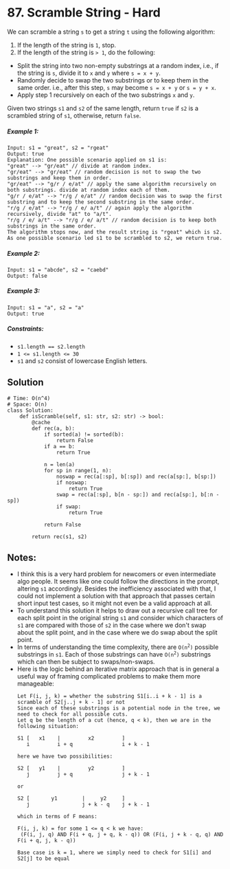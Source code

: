# 87. Scramble String - Hard

We can scramble a string `s` to get a string `t` using the following algorithm:

1. If the length of the string is `1`, stop.
2. If the length of the string is `> 1`, do the following:
- Split the string into two non-empty substrings at a random index, i.e., if the string is `s`, divide it to `x` and `y` where `s = x + y`.
- Randomly decide to swap the two substrings or to keep them in the same order. i.e., after this step, `s` may become `s = x + y` or `s = y + x`.
- Apply step 1 recursively on each of the two substrings `x` and `y`.

Given two strings `s1` and `s2` of the same length, return `true` if `s2` is a scrambled string of `s1`, otherwise, return `false`.

##### Example 1:

```
Input: s1 = "great", s2 = "rgeat"
Output: true
Explanation: One possible scenario applied on s1 is:
"great" --> "gr/eat" // divide at random index.
"gr/eat" --> "gr/eat" // random decision is not to swap the two substrings and keep them in order.
"gr/eat" --> "g/r / e/at" // apply the same algorithm recursively on both substrings. divide at random index each of them.
"g/r / e/at" --> "r/g / e/at" // random decision was to swap the first substring and to keep the second substring in the same order.
"r/g / e/at" --> "r/g / e/ a/t" // again apply the algorithm recursively, divide "at" to "a/t".
"r/g / e/ a/t" --> "r/g / e/ a/t" // random decision is to keep both substrings in the same order.
The algorithm stops now, and the result string is "rgeat" which is s2.
As one possible scenario led s1 to be scrambled to s2, we return true.
```

##### Example 2:

```
Input: s1 = "abcde", s2 = "caebd"
Output: false
```

##### Example 3:

```
Input: s1 = "a", s2 = "a"
Output: true
```

##### Constraints:

- `s1.length == s2.length`
- `1 <= s1.length <= 30`
- `s1` and `s2` consist of lowercase English letters.

## Solution

```
# Time: O(n^4)
# Space: O(n)
class Solution:
    def isScramble(self, s1: str, s2: str) -> bool:
        @cache
        def rec(a, b):
            if sorted(a) != sorted(b):
                return False
            if a == b:
                return True
            
            n = len(a)
            for sp in range(1, n):
                noswap = rec(a[:sp], b[:sp]) and rec(a[sp:], b[sp:])
                if noswap:
                    return True
                swap = rec(a[:sp], b[n - sp:]) and rec(a[sp:], b[:n - sp])
                if swap:
                    return True
                
            return False
        
        return rec(s1, s2)
```

## Notes:

- I think this is a very hard problem for newcomers or even intermediate algo people. It seems like one could follow the directions in the prompt, altering `s1` accordingly. Besides the inefficiency associated with that, I could not implement a solution with that approach that passes certain short input test cases, so it might not even be a valid approach at all. 
- To understand this solution it helps to draw out a recursive call tree for each split point in the original string `s1` and consider which characters of `s1` are compared with those of `s2` in the case where we don't swap about the split point, and in the case where we do swap about the split point.
- In terms of understanding the time complexity, there are <code>O(n<sup>2</sup>)</code> possible substrings in `s1`. Each of those substrings can have <code>O(n<sup>2</sup>)</code> substrings which can then be subject to swaps/non-swaps.
- Here is the logic behind an iterative matrix approach that is in general a useful way of framing complicated problems to make them more manageable: 
    ```
    Let F(i, j, k) = whether the substring S1[i..i + k - 1] is a scramble of S2[j..j + k - 1] or not
    Since each of these substrings is a potential node in the tree, we need to check for all possible cuts.
    Let q be the length of a cut (hence, q < k), then we are in the following situation:
    
    S1 [   x1    |         x2         ]
       i         i + q                i + k - 1
    
    here we have two possibilities:
         
    S2 [   y1    |         y2         ]
       j         j + q                j + k - 1
       
    or 
    
    S2 [       y1        |     y2     ]
       j                 j + k - q    j + k - 1
    
    which in terms of F means:
    
    F(i, j, k) = for some 1 <= q < k we have:
     (F(i, j, q) AND F(i + q, j + q, k - q)) OR (F(i, j + k - q, q) AND F(i + q, j, k - q))
     
    Base case is k = 1, where we simply need to check for S1[i] and S2[j] to be equal 
    ```